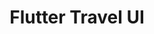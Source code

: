 ---
order: 1
title: "Flutter Travel UI"
description: "Recreation in Flutter of a design I saw on Dribbble"
image: "./banner-flutter-travel-ui.png"
skills:
    - Flutter
    - Dart
    - Dribbble
darkCover: true
github: "https://github.com/robsel118/flutter_travel_app_challenge"
external: ""
blog: ""
---